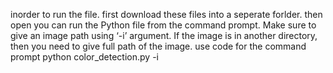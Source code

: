 inorder to run the file. 
first download these files into a seperate forlder.
then open you can run the Python file from the command prompt. Make sure to give an image path using ‘-i’ argument. If the image is in another directory, then you need to give full path of the image.
use code for the command prompt
python color_detection.py -i <add your image path here>
